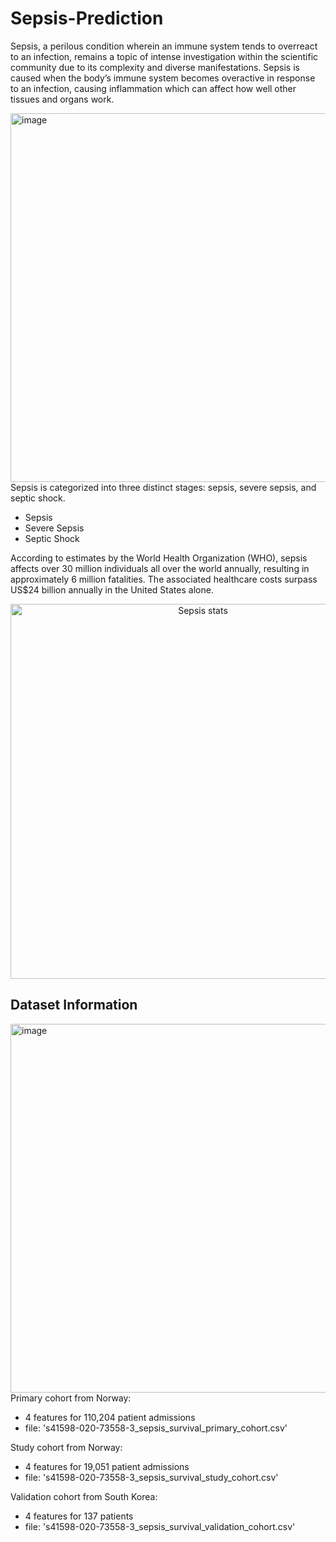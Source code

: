# Sepsis-Prediction

Sepsis, a perilous condition wherein an immune system tends to overreact to an infection, remains a topic of intense investigation within the scientific community due to its complexity and diverse manifestations.
Sepsis is caused when the body’s immune system becomes overactive in response to an infection, causing inflammation which can affect how well other tissues and organs work.


<img align="right" width="590" alt="image" src="https://github.com/theharshithr/Sepsis-Prediction/assets/55926625/b5735933-a658-4a0e-9bfa-cab4ef1469ee">

Sepsis is categorized into three distinct stages: sepsis, severe sepsis, and septic shock. 
- Sepsis
- Severe Sepsis
- Septic Shock
  
According to estimates by the World Health Organization (WHO), sepsis affects over 30 million individuals all over the world annually, resulting in approximately 6 million fatalities. The associated healthcare costs surpass US$24 billion annually in the United States alone.
<div align="center">
<img align="justify" width="600" alt="Sepsis stats" src="https://github.com/theharshithr/Sepsis-Prediction/assets/55926625/728aba4c-b09b-4bc5-9c2e-0b424eaa4f44">
</div>

 ## Dataset Information 
<img align="right" width="590" alt="image" src="https://github.com/theharshithr/Sepsis-Prediction/assets/55926625/647f65ef-be1a-4bc9-8990-566893ba22d4">


Primary cohort from Norway:
- 4 features for 110,204 patient admissions
- file: 's41598-020-73558-3_sepsis_survival_primary_cohort.csv'

Study cohort from Norway:
- 4 features for 19,051 patient admissions
- file: 's41598-020-73558-3_sepsis_survival_study_cohort.csv'

Validation cohort from South Korea:
- 4 features for 137 patients
- file: 's41598-020-73558-3_sepsis_survival_validation_cohort.csv'


